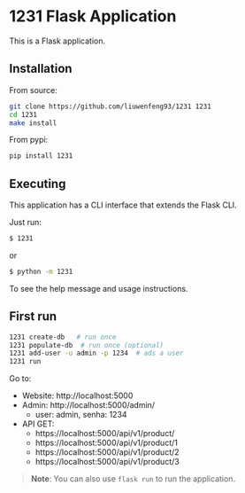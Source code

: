 # 1231 Flask Application

This is a Flask application.

## Installation

From source:

```bash
git clone https://github.com/liuwenfeng93/1231 1231
cd 1231
make install
```

From pypi:

```bash
pip install 1231
```

## Executing

This application has a CLI interface that extends the Flask CLI.

Just run:

```bash
$ 1231
```

or

```bash
$ python -m 1231
```

To see the help message and usage instructions.

## First run

```bash
1231 create-db   # run once
1231 populate-db  # run once (optional)
1231 add-user -u admin -p 1234  # ads a user
1231 run
```

Go to:

- Website: http://localhost:5000
- Admin: http://localhost:5000/admin/
  - user: admin, senha: 1234
- API GET:
  - https://localhost:5000/api/v1/product/
  - https://localhost:5000/api/v1/product/1
  - https://localhost:5000/api/v1/product/2
  - https://localhost:5000/api/v1/product/3


> **Note**: You can also use `flask run` to run the application.
